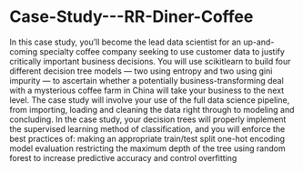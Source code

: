 # Case-Study---RR-Diner-Coffee
 In this case study, you’ll become the lead data scientist for an up-and-coming specialty coffee company seeking to use customer data to justify critically important business decisions.   You will use scikitlearn to build four different decision tree models — two using entropy and two using gini impurity — to ascertain whether a potentially business-transforming deal with a mysterious coffee farm in China will take your business to the next level.   The case study will involve your use of the full data science pipeline, from importing, loading and cleaning the data right through to modeling and concluding. In the case study, your decision trees will properly implement the supervised learning method of classification, and you will enforce the best practices of:  making an appropriate train/test split one-hot encoding model evaluation restricting the maximum depth of the tree using random forest to increase predictive accuracy and control overfitting
